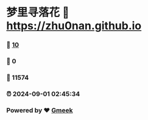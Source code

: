 # 梦里寻落花 :link: https://zhu0nan.github.io 
### :page_facing_up: [10](https://zhu0nan.github.io/tag.html) 
### :speech_balloon: 0 
### :hibiscus: 11574 
### :alarm_clock: 2024-09-01 02:45:34 
### Powered by :heart: [Gmeek](https://github.com/Meekdai/Gmeek)
